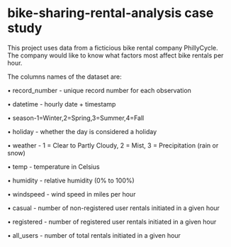 # bike-sharing-rental-analysis case study

This project uses data from a ficticious bike rental company PhillyCycle. 
The company would like to know what factors 
most affect bike rentals per hour.

The columns names of the dataset are:


• record_number - unique record number for each observation

• datetime - hourly date + timestamp

• season-1=Winter,2=Spring,3=Summer,4=Fall

• holiday - whether the day is considered a holiday

• weather - 1 = Clear to Partly Cloudy, 2 = Mist, 3 = Precipitation (rain or snow)

• temp - temperature in Celsius

• humidity - relative humidity (0% to 100%)

• windspeed - wind speed in miles per hour

• casual - number of non-registered user rentals initiated in a given hour

• registered - number of registered user rentals initiated in a given hour

• all_users - number of total rentals initiated in a given hour
